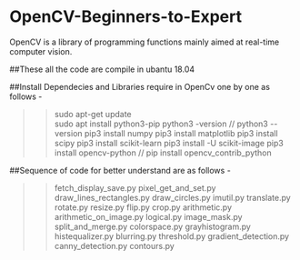 # OpenCV-Beginners-to-Expert
OpenCV is a library of programming functions mainly aimed at real-time computer vision. 

##These all the code are compile in ubantu 18.04

##Install Dependecies and Libraries require in OpenCv one by one as follows -
>> sudo apt-get update   <br>
>> sudo apt install python3-pip
>> python3 -version  // python3 --version
>> pip3 install numpy
>> pip3 install matplotlib
>> pip3 install scipy
>> pip3 install scikit-learn 
>> pip3 install -U scikit-image
>> pip3 install opencv-python // pip install opencv_contrib_python


##Sequence of code for better understand are as follows -
>> fetch_display_save.py
>> pixel_get_and_set.py
>> draw_lines_rectangles.py
>> draw_circles.py
>> imutil.py
>> translate.py
>> rotate.py
>> resize.py 
>> flip.py
>> crop.py
>> arithmetic.py
>> arithmetic_on_image.py
>> logical.py
>> image_mask.py
>> split_and_merge.py
>> colorspace.py
>> grayhistogram.py
>> histequalizer.py
>> blurring.py
>> threshold.py
>> gradient_detection.py
>> canny_detection.py
>> contours.py

